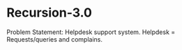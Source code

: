 # Recursion-3.0
Problem Statement: Helpdesk support system.
Helpdesk  = Requests/queries and complains.
